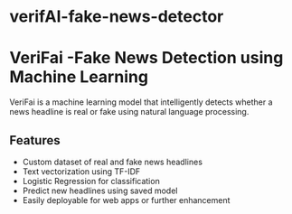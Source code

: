 # verifAI-fake-news-detector
# VeriFai -Fake News Detection using Machine Learning

VeriFai is a machine learning model that intelligently detects whether a news headline is real or fake using natural language processing.

##  Features

- Custom dataset of real and fake news headlines
- Text vectorization using TF-IDF
- Logistic Regression for classification
- Predict new headlines using saved model
- Easily deployable for web apps or further enhancement


